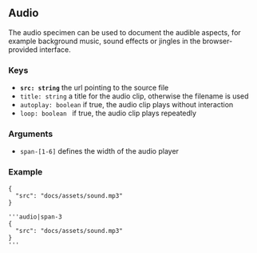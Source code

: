 ## Audio

The audio specimen can be used to document the audible aspects, for example background music, sound effects or jingles in the browser-provided interface.

### Keys

- __`src: string`__ the url pointing to the source file
- `title: string` a title for the audio clip, otherwise the filename is used
- `autoplay: boolean` if true, the audio clip plays without interaction
- `loop: boolean ` if true, the audio clip plays repeatedly

### Arguments
- `span-[1-6]` defines the width of the audio player

### Example

```audio|span-3
{
  "src": "docs/assets/sound.mp3"
}
```

```code|lang-javascript
'''audio|span-3
{
  "src": "docs/assets/sound.mp3"
}
'''
```
